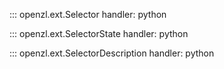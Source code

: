 ::: openzl.ext.Selector
    handler: python

::: openzl.ext.SelectorState
    handler: python

::: openzl.ext.SelectorDescription
    handler: python
